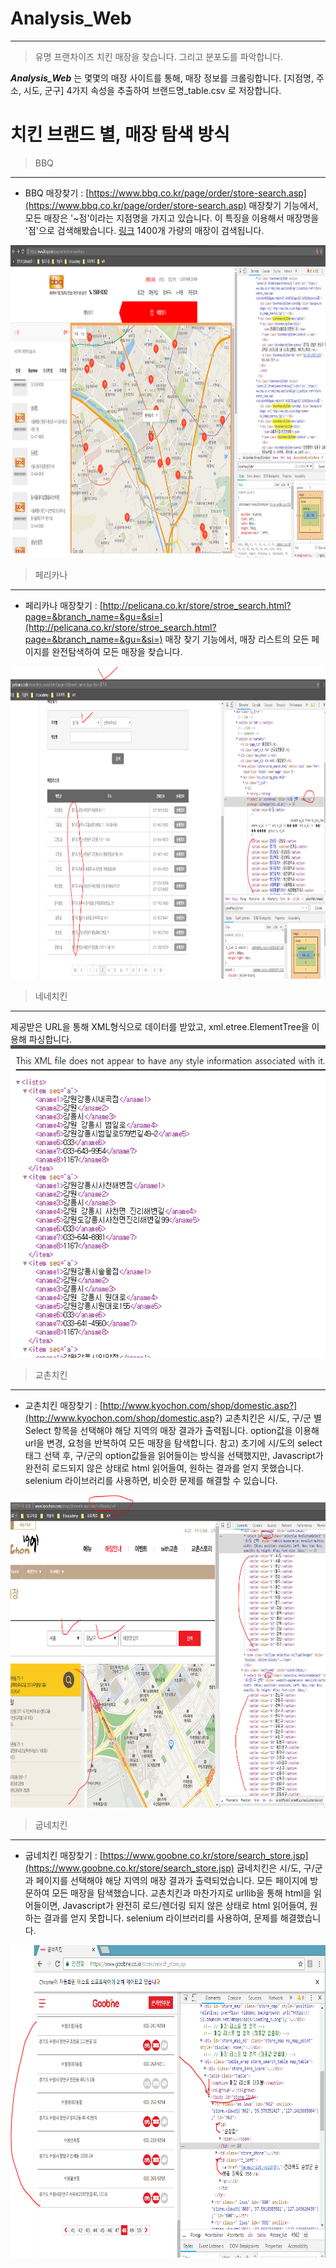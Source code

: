 # Analysis_Web
---
> 유명 프랜차이즈 치킨 매장을 찾습니다. 그리고 분포도를 파악합니다.

***Analysis_Web*** 는 몇몇의 매장 사이트를 통해, 매장 정보를 크롤링합니다.
[지점명, 주소, 시도, 군구] 4가지 속성을 추출하여 브랜드명_table.csv 로 저장합니다.

# 치킨 브랜드 별, 매장 탐색 방식
> BBQ
---
- BBQ 매장찾기 : [https://www.bbq.co.kr/page/order/store-search.asp](https://www.bbq.co.kr/page/order/store-search.asp)
매장찾기 기능에서, 모든 매장은 '~점'이라는 지점명을 가지고 있습니다.
이 특징을 이용해서 매장명을 '점'으로 검색해봤습니다. [링크](https://www.bbq.co.kr/page/order/store-search_left.asp?lat=37.491872&lng=127.115922&schval=%EC%A0%90)
1400개 가량의 매장이 검색됩니다.
<img src="https://github.com/twooopark/Analysis_Web/blob/master/bbq.PNG" height="500px" />

> 페리카나
---
- 페리카나 매장찾기 : [http://pelicana.co.kr/store/stroe_search.html?page=&branch_name=&gu=&si=](http://pelicana.co.kr/store/stroe_search.html?page=&branch_name=&gu=&si=)
매장 찾기 기능에서, 매장 리스트의 모든 페이지를 완전탐색하여 모든 매장을 찾습니다.
<img src="https://github.com/twooopark/Analysis_Web/blob/master/pelic.PNG" height="500px" />


> 네네치킨
---
제공받은 URL을 통해 XML형식으로 데이터를 받았고, xml.etree.ElementTree을 이용해 파싱합니다.
<img src="https://github.com/twooopark/Analysis_Web/blob/master/nene.PNG" height="500px" />


> 교촌치킨
---
- 교촌치킨 매장찾기 : [http://www.kyochon.com/shop/domestic.asp?](http://www.kyochon.com/shop/domestic.asp?)
교촌치킨은 시/도, 구/군 별 Select 항목을 선택해야 해당 지역의 매장 결과가 출력됩니다.
option값을 이용해 url을 변경, 요청을 반복하여 모든 매장을 탐색합니다.
참고) 초기에 시/도의 select 태그 선택 후, 구/군의 option값들을 읽어들이는 방식을 선택했지만, Javascript가
완전히 로드되지 않은 상태로 html 읽어들여, 원하는 결과를 얻지 못했습니다. selenium 라이브러리를 사용하면, 비슷한 문제를 해결할 수 있습니다.
<img src="https://github.com/twooopark/Analysis_Web/blob/master/kyochon.PNG" height="500px" />


> 굽네치킨
---
- 굽네치킨 매장찾기 : [https://www.goobne.co.kr/store/search_store.jsp](https://www.goobne.co.kr/store/search_store.jsp)
굽네치킨은 시/도, 구/군과 페이지를 선택해야 해당 지역의 매장 결과가 출력되었습니다.
모든 페이지에 방문하여 모든 매장을 탐색했습니다.
교촌치킨과 마찬가지로 urllib을 통해 html을 읽어들이면, Javascript가 완전히 로드/렌더링 되지 않은 상태로 html 읽어들여, 원하는 결과를 얻지 못합니다.
selenium 라이브러리를 사용하여, 문제를 해결했습니다.
<img src="https://github.com/twooopark/Analysis_Web/blob/master/goobne.PNG" height="500px" />